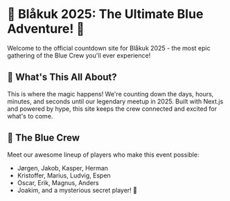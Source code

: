 # 🌊 Blåkuk 2025: The Ultimate Blue Adventure! 🎉

Welcome to the official countdown site for Blåkuk 2025 - the most epic gathering of the Blue Crew you'll ever experience!

## 🎯 What's This All About?

This is where the magic happens! We're counting down the days, hours, minutes, and seconds until our legendary meetup in 2025. Built with Next.js and powered by hype, this site keeps the crew connected and excited for what's to come.

## 👥 The Blue Crew

Meet our awesome lineup of players who make this event possible:

- Jørgen, Jakob, Kasper, Herman
- Kristoffer, Marius, Ludvig, Espen
- Oscar, Erik, Magnus, Anders
- Joakim, and a mysterious secret player! 👀
